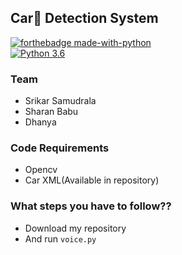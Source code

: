 ##  Car🚗 Detection System

[![forthebadge made-with-python](http://ForTheBadge.com/images/badges/made-with-python.svg)](https://www.python.org/)                 
[![Python 3.6](https://img.shields.io/badge/python-3.6-blue.svg)](https://www.python.org/downloads/release/python-360/)   


### Team
- Srikar Samudrala
- Sharan Babu
- Dhanya 

### Code Requirements
- Opencv
- Car XML(Available in repository)


### What steps you have to follow??
- Download my repository 
- And run `voice.py`
